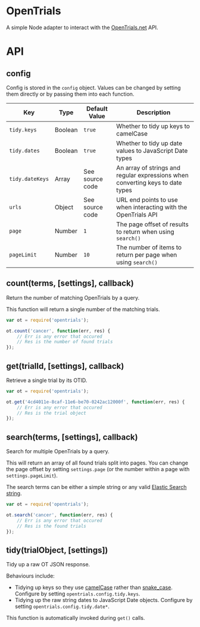 OpenTrials
==========
A simple Node adapter to interact with the [OpenTrials.net](https://opentrials.net) API.


API
===

config
------
Config is stored in the `config` object. Values can be changed by setting them directly or by passing them into each function.

| Key             | Type    | Default Value   | Description                                                                    |
|-----------------|---------|-----------------|--------------------------------------------------------------------------------|
| `tidy.keys`     | Boolean | `true`          | Whether to tidy up keys to camelCase                                           |
| `tidy.dates`    | Boolean | `true`          | Whether to tidy up date values to JavaScript Date types                        |
| `tidy.dateKeys` | Array   | See source code | An array of strings and regular expressions when converting keys to date types |
| `urls`          | Object  | See source code | URL end points to use when interacting with the OpenTrials API                 |
| `page`          | Number  | `1`             | The page offset of results to return when using `search()`                     |
| `pageLimit`     | Number  | `10`            | The number of items to return per page when using `search()`                   |


count(terms, [settings], callback)
-----------------------------------
Return the number of matching OpenTrials by a query.

This function will return a single number of the matching trials.

```javascript
var ot = require('opentrials');

ot.count('cancer', function(err, res) {
	// Err is any error that occured
	// Res is the number of found trials
});
```


get(trialId, [settings], callback)
----------------------------------
Retrieve a single trial by its OTID.

```javascript
var ot = require('opentrials');

ot.get('4cd4011e-8caf-11e6-be70-0242ac12000f', function(err, res) {
	// Err is any error that occured
	// Res is the trial object
});
```


search(terms, [settings], callback)
-----------------------------------
Search for multiple OpenTrials by a query.

This will return an array of all found trials split into pages. You can change the page offset by setting `settings.page` (or the number within a page with `settings.pageLimit`).

The search terms can be either a simple string or any valid [Elastic Search string](https://www.elastic.co/guide/en/elasticsearch/reference/2.3/query-dsl-query-string-query.html#query-string-syntax).

```javascript
var ot = require('opentrials');

ot.search('cancer', function(err, res) {
	// Err is any error that occured
	// Res is the found trials
});
```


tidy(trialObject, [settings])
-----------------------------
Tidy up a raw OT JSON response.

Behaviours include:

* Tidying up keys so they use [camelCase](https://en.wikipedia.org/wiki/Camel_case) rather than [snake_case](https://en.wikipedia.org/wiki/Snake_case). Configure by setting `opentrials.config.tidy.keys`.
* Tidying up the raw string dates to JavaScript Date objects. Configure by setting `opentrials.config.tidy.date*`.

This function is automatically invoked during `get()` calls.
